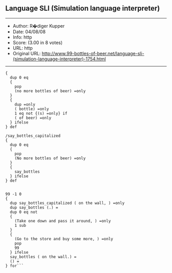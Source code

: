 
## Language SLI (Simulation language interpreter) ##
---
- Author: R�diger Kupper
- Date: 04/08/08
- Info: http
- Score:  (3.00 in 8 votes)
- URL: http
- Original URL: http://www.99-bottles-of-beer.net/language-sli-(simulation-language-interpreter)-1754.html
---

```/say_bottles
{
  dup 0 eq
  {
    pop    
    (no more bottles of beer) =only
  }
  {
    dup =only
    ( bottle) =only
    1 eq not {(s) =only} if
    ( of beer) =only    
  } ifelse
} def

/say_bottles_capitalized
{
  dup 0 eq
  {
    pop    
    (No more bottles of beer) =only
  }
  {
    say_bottles    
  } ifelse
} def


99 -1 0
{
  dup say_bottles_capitalized ( on the wall, ) =only
  dup say_bottles (.) =
  dup 0 eq not
  {
    (Take one down and pass it around, ) =only
    1 sub
  }
  {
    (Go to the store and buy some more, ) =only
    pop
    99
  } ifelse 
  say_bottles ( on the wall.) =
  () =
} for```
